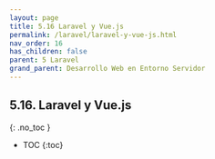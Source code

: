 ```yaml
---
layout: page
title: 5.16 Laravel y Vue.js
permalink: /laravel/laravel-y-vue-js.html
nav_order: 16
has_children: false
parent: 5 Laravel
grand_parent: Desarrollo Web en Entorno Servidor
---
```


## 5.16. Laravel y Vue.js
{: .no_toc }

- TOC
{:toc}

